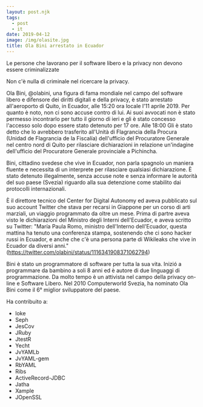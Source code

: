 ```yaml
---
layout: post.njk
tags:
  - post
  - it
date: 2019-04-12
image: /img/olasite.jpg
title: Ola Bini arrestato in Ecuador
---
```

Le persone che lavorano per il software libero e la privacy non devono essere criminalizzate

Non c'è nulla di criminale nel ricercare la privacy.

Ola Bini, @olabini, una figura di fama mondiale nel campo del software libero e difensore dei diritti digitali e della privacy, è stato arrestato all'aeroporto di Quito, in Ecuador, alle 15:20 ora locale l'11 aprile 2019. Per quanto è noto, non ci sono accuse contro di lui. Ai suoi avvocati non è stato permesso incontrarlo per tutto il giorno di ieri e gli è stato concesso l'accesso solo dopo essere stato detenuto per 17 ore. Alle 18:00 Gli è stato detto che lo avrebbero trasferito all'Unità di Flagrancia della Procura (Unidad de Flagrancia de la Fiscalía) dell'ufficio del Procuratore Generale nel centro nord di Quito per rilasciare dichiarazioni in relazione un'indagine dell'ufficio del Procuratore Generale provinciale a Pichincha.

Bini, cittadino svedese che vive in Ecuador, non parla spagnolo un maniera fluente e necessita di un interprete per rilasciare qualsiasi dichiarazione. È stato detenuto illegalmente, senza accuse note e senza informare le autorità del suo paese (Svezia) riguardo alla sua detenzione come stabilito dai protocolli internazionali.

È il direttore tecnico del Center for Digital Autonomy ed aveva pubblicato sul suo account Twitter che stava per recarsi in Giappone per un corso di arti marziali, un viaggio programmato da oltre un mese. Prima di partre aveva visto le dichiarazioni del Ministro degli Interni dell'Ecuador, e aveva scritto su Twitter: "María Paula Romo, ministro dell'Interno dell'Ecuador, questa mattina ha tenuto una conferenza stampa, sostenendo che ci sono hacker russi in Ecuador, e anche che c'è una persona parte di Wikileaks che vive in Ecuador da diversi anni."(https://twitter.com/olabini/status/1116341908371062794)

Bini è stato un programmatore di software per tutta la sua vita. Inizió a programmare da bambino a soli 8 anni ed è autore di due linguaggi di programmazione. Da molto tempo è un attivista nel campo della privacy on-line e Software Libero. Nel 2010 Computerworld Svezia, ha nominato Ola Bini come il 6° miglior sviluppatore del paese.

Ha contribuito a:

 - loke
 - Seph
 - JesCov
 - JRuby
 - JtestR
 - Yecht
 - JvYAMLb
 - JvYAML-gem
 - RbYAML
 - Ribs
 - ActiveRecord-JDBC
 - Jatha
 - Xample
 - JOpenSSL
